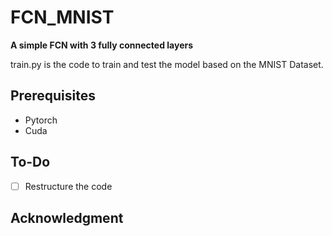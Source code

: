 # FCN_MNIST
**A simple FCN with 3 fully connected layers**

train.py is the code to train and test the model based on the MNIST Dataset.

## Prerequisites

- Pytorch
- Cuda

## To-Do
- [ ] Restructure the code

## Acknowledgment
